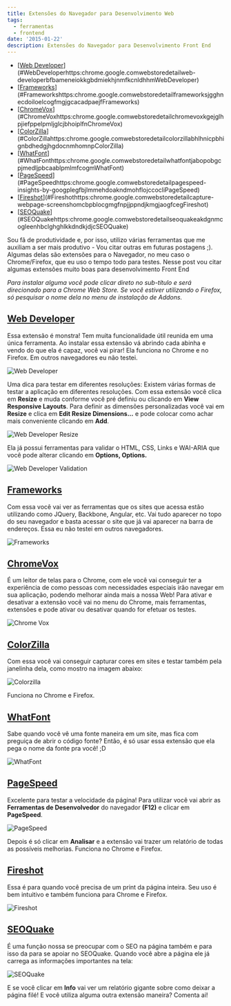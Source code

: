 ```yaml
---
title: Extensões do Navegador para Desenvolvimento Web
tags:
  - ferramentas
  - frontend
date: '2015-01-22'
description: Extensões do Navegador para Desenvolvimento Front End
---
```


<!-- vscode-markdown-toc -->
* [[Web Developer](https://chrome.google.com/webstore/detail/web-developer/bfbameneiokkgbdmiekhjnmfkcnldhhm "Web Developer")](#WebDeveloperhttps:chrome.google.comwebstoredetailweb-developerbfbameneiokkgbdmiekhjnmfkcnldhhmWebDeveloper)
* [[Frameworks](https://chrome.google.com/webstore/detail/frameworks/jgghnecdoiloelcogfmgjgcacadpaejf "Frameworks")](#Frameworkshttps:chrome.google.comwebstoredetailframeworksjgghnecdoiloelcogfmgjgcacadpaejfFrameworks)
* [[ChromeVox](https://chrome.google.com/webstore/detail/chromevox/kgejglhpjiefppelpmljglcjbhoiplfn "Chrome Vox")](#ChromeVoxhttps:chrome.google.comwebstoredetailchromevoxkgejglhpjiefppelpmljglcjbhoiplfnChromeVox)
* [[ColorZilla](https://chrome.google.com/webstore/detail/colorzilla/bhlhnicpbhignbdhedgjhgdocnmhomnp "ColorZilla")](#ColorZillahttps:chrome.google.comwebstoredetailcolorzillabhlhnicpbhignbdhedgjhgdocnmhomnpColorZilla)
* [[WhatFont](https://chrome.google.com/webstore/detail/whatfont/jabopobgcpjmedljpbcaablpmlmfcogm "WhatFont")](#WhatFonthttps:chrome.google.comwebstoredetailwhatfontjabopobgcpjmedljpbcaablpmlmfcogmWhatFont)
* [[PageSpeed](https://chrome.google.com/webstore/detail/pagespeed-insights-by-goo/gplegfbjlmmehdoakndmohflojccocli "PageSpeed")](#PageSpeedhttps:chrome.google.comwebstoredetailpagespeed-insights-by-googplegfbjlmmehdoakndmohflojccocliPageSpeed)
* [[Fireshot](https://chrome.google.com/webstore/detail/capture-webpage-screensho/mcbpblocgmgfnpjjppndjkmgjaogfceg "Fireshot")](#Fireshothttps:chrome.google.comwebstoredetailcapture-webpage-screenshomcbpblocgmgfnpjjppndjkmgjaogfcegFireshot)
* [[SEOQuake](https://chrome.google.com/webstore/detail/seoquake/akdgnmcogleenhbclghghlkkdndkjdjc "SEOQuake")](#SEOQuakehttps:chrome.google.comwebstoredetailseoquakeakdgnmcogleenhbclghghlkkdndkjdjcSEOQuake)

<!-- vscode-markdown-toc-config
	numbering=false
	autoSave=true
	/vscode-markdown-toc-config -->
<!-- /vscode-markdown-toc -->

Sou fã de produtividade e, por isso, utilizo várias ferramentas que me auxiliam a ser mais produtivo - Vou citar outras em futuras postagens ;). Algumas delas são extensões para o Navegador, no meu caso o Chrome/Firefox, que eu uso o tempo todo para testes. Nesse post vou citar algumas extensões muito boas para desenvolvimento Front End

*Para instalar alguma você pode clicar direto no sub-título e será direcionado para a Chrome Web Store. Se você estiver utilizando o Firefox, só pesquisar o nome dela no menu de instalação de Addons.*

## <a name='WebDeveloperhttps:chrome.google.comwebstoredetailweb-developerbfbameneiokkgbdmiekhjnmfkcnldhhmWebDeveloper'></a>[Web Developer](https://chrome.google.com/webstore/detail/web-developer/bfbameneiokkgbdmiekhjnmfkcnldhhm "Web Developer")
Essa extensão é monstra! Tem muita funcionalidade útil reunida em uma única ferramenta. Ao instalar essa extensão vá abrindo cada abinha e vendo do que ela é capaz, você vai pirar! Ela funciona no Chrome e no Firefox. Em outros navegadores eu não testei.

![Web Developer]({{site.postsImagesPath}}web-developer.gif)

Uma dica para testar em diferentes resoluções:
Existem várias formas de testar a aplicação em diferentes resoluções. Com essa extensão você clica em **Resize** e muda conforme você pré definiu ou clicando em **View Responsive Layouts**. Para definir as dimensões personalizadas você vai em **Resize** e clica em **Edit Resize Dimensions...** e pode colocar como achar mais conveniente clicando em **Add**.

![Web Developer Resize]({{site.postsImagesPath}}web-developer-resize.gif)

Ela já possui ferramentas para validar o HTML, CSS, Links e WAI-ARIA que você pode alterar clicando em **Options, Options.**

![Web Developer Validation]({{site.postsImagesPath}}web-developer-validations.gif)



## <a name='Frameworkshttps:chrome.google.comwebstoredetailframeworksjgghnecdoiloelcogfmgjgcacadpaejfFrameworks'></a>[Frameworks](https://chrome.google.com/webstore/detail/frameworks/jgghnecdoiloelcogfmgjgcacadpaejf "Frameworks")

Com essa você vai ver as ferramentas que os sites que acessa estão utilizando como JQuery, Backbone, Angular, etc. Vai tudo aparecer no topo do seu navegador e basta acessar o site que já vai aparecer na barra de endereços.
Essa eu não testei em outros navegadores.

![Frameworks]({{site.postsImagesPath}}frameworks-extension.gif)


## <a name='ChromeVoxhttps:chrome.google.comwebstoredetailchromevoxkgejglhpjiefppelpmljglcjbhoiplfnChromeVox'></a>[ChromeVox](https://chrome.google.com/webstore/detail/chromevox/kgejglhpjiefppelpmljglcjbhoiplfn "Chrome Vox")

É um leitor de telas para o Chrome, com ele você vai conseguir ter a experiência de como pessoas com necessidades especiais irão navegar em sua aplicação, podendo melhorar ainda mais a nossa Web!
Para ativar e desativar a extensão você vai no menu do Chrome, mais ferramentas, extensões e pode ativar ou desativar quando for efetuar os testes.

![Chrome Vox]({{site.postsImagesPath}}active-chrome-vox.gif)

## <a name='ColorZillahttps:chrome.google.comwebstoredetailcolorzillabhlhnicpbhignbdhedgjhgdocnmhomnpColorZilla'></a>[ColorZilla](https://chrome.google.com/webstore/detail/colorzilla/bhlhnicpbhignbdhedgjhgdocnmhomnp "ColorZilla")

Com essa você vai conseguir capturar cores em sites e testar também pela janelinha dela, como mostro na imagem abaixo:

![Colorzilla]({{site.postsImagesPath}}colorzilla.gif)

Funciona no Chrome e Firefox.

## <a name='WhatFonthttps:chrome.google.comwebstoredetailwhatfontjabopobgcpjmedljpbcaablpmlmfcogmWhatFont'></a>[WhatFont](https://chrome.google.com/webstore/detail/whatfont/jabopobgcpjmedljpbcaablpmlmfcogm "WhatFont")

Sabe quando você vê uma fonte maneira em um site, mas fica com preguiça de abrir o código fonte? Então, é só usar essa extensão que ela pega o nome da fonte pra você! ;D

![WhatFont]({{site.postsImagesPath}}what-font.gif)

## <a name='PageSpeedhttps:chrome.google.comwebstoredetailpagespeed-insights-by-googplegfbjlmmehdoakndmohflojccocliPageSpeed'></a>[PageSpeed](https://chrome.google.com/webstore/detail/pagespeed-insights-by-goo/gplegfbjlmmehdoakndmohflojccocli "PageSpeed")

Excelente para testar a velocidade da página!
Para utilizar você vai abrir as **Ferramentas de Desenvolvedor** do navegador **(F12)** e clicar em **PageSpeed**.

![PageSpeed]({{site.postsImagesPath}}page-speed.gif)

Depois é só clicar em **Analisar** e a extensão vai trazer um relatório de todas as possíveis melhorias.
Funciona no Chrome e Firefox.

## <a name='Fireshothttps:chrome.google.comwebstoredetailcapture-webpage-screenshomcbpblocgmgfnpjjppndjkmgjaogfcegFireshot'></a>[Fireshot](https://chrome.google.com/webstore/detail/capture-webpage-screensho/mcbpblocgmgfnpjjppndjkmgjaogfceg "Fireshot")

Essa é para quando você precisa de um print da página inteira. Seu uso é bem intuitivo e também funciona para Chrome e Firefox.

![Fireshot]({{site.postsImagesPath}}fireshot.gif)

## <a name='SEOQuakehttps:chrome.google.comwebstoredetailseoquakeakdgnmcogleenhbclghghlkkdndkjdjcSEOQuake'></a>[SEOQuake](https://chrome.google.com/webstore/detail/seoquake/akdgnmcogleenhbclghghlkkdndkjdjc "SEOQuake")

É uma função nossa se preocupar com o SEO na página também e para isso da para se apoiar no SEOQuake. Quando você abre a página ele já carrega as informações importantes na tela:

![SEOQuake]({{site.postsImagesPath}}seo-quake.gif)

E se você clicar em **Info** vai ver um relatório gigante sobre como deixar a página filé!
E você utiliza alguma outra extensão maneira? Comenta ai!
